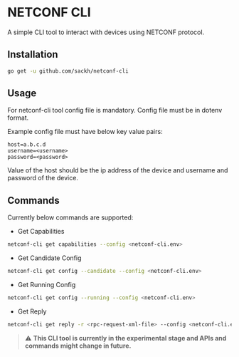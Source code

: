 # NETCONF CLI

A simple CLI tool to interact with devices using  NETCONF protocol.

## Installation

```bash
go get -u github.com/sackh/netconf-cli
```

## Usage

For netconf-cli tool config file is mandatory. Config file must be in dotenv format.

Example config file must have below key value pairs:

```dotenv
host=a.b.c.d
username=<username>
password=<password>
```

Value of the host should be the ip address of the device and username and password of the device.

## Commands

Currently below commands are supported:

- Get Capabilities

```bash
netconf-cli get capabilities --config <netconf-cli.env>
```

- Get Candidate Config

```bash
netconf-cli get config --candidate --config <netconf-cli.env>
```

- Get Running Config

```bash
netconf-cli get config --running --config <netconf-cli.env>
```

- Get Reply

```bash
netconf-cli get reply -r <rpc-request-xml-file> --config <netconf-cli.env>
```

> :warning: **This CLI tool is currently in the experimental stage and APIs and commands might change in future.**
